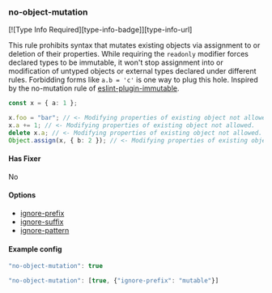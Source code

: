 ### no-object-mutation

[![Type Info Required][type-info-badge]][type-info-url]

This rule prohibits syntax that mutates existing objects via assignment to or deletion of their properties. While requiring the `readonly` modifier forces declared types to be immutable, it won't stop assignment into or modification of untyped objects or external types declared under different rules. Forbidding forms like `a.b = 'c'` is one way to plug this hole. Inspired by the no-mutation rule of [eslint-plugin-immutable](https://github.com/jhusain/eslint-plugin-immutable).

```typescript
const x = { a: 1 };

x.foo = "bar"; // <- Modifying properties of existing object not allowed.
x.a += 1; // <- Modifying properties of existing object not allowed.
delete x.a; // <- Modifying properties of existing object not allowed.
Object.assign(x, { b: 2 }); // <- Modifying properties of existing object not allowed.
```

#### Has Fixer

No

#### Options

- [ignore-prefix](#using-the-ignore-prefix-option)
- [ignore-suffix](#using-the-ignore-suffix-option)
- [ignore-pattern](#using-the-ignore-pattern-option)

#### Example config

```javascript
"no-object-mutation": true
```

```javascript
"no-object-mutation": [true, {"ignore-prefix": "mutable"}]
```
